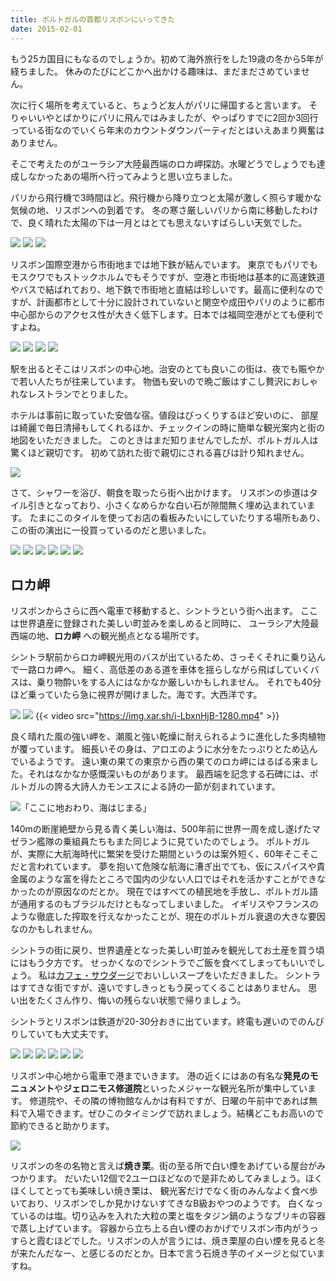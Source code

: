 ```yaml
---
title: ポルトガルの首都リスボンにいってきた
date: 2015-02-01
---
```


もう25カ国目にもなるのでしょうか。初めて海外旅行をした19歳の冬から5年が経ちました。
休みのたびにどこかへ出かける趣味は、まだまださめていません。

次に行く場所を考えていると、ちょうど友人がパリに帰国すると言います。
そりゃいいやとばかりにパリに飛んではみましたが、やっぱりすでに2回か3回行っている街なのでいくら年末のカウントダウンパーティだとはいえあまり興奮はありません。

そこで考えたのがユーラシア大陸最西端のロカ岬探訪。水曜どうでしょうでも達成しなかったあの場所へ行ってみようと思い立ちました。

パリから飛行機で3時間ほど。飛行機から降り立つと太陽が激しく照らす暖かな気候の地、リスボンへの到着です。
冬の寒さ厳しいパリから南に移動したわけで、良く晴れた太陽の下は一月とはとても思えないすばらしい天気でした。

![](https://img.xar.sh/16110620689_f89d378474_h.jpg)
![](https://img.xar.sh/16109221528_a04fcdbf0d_k.jpg)
![](https://img.xar.sh/16295904292_f1613b941d_h.jpg)

リスボン国際空港から市街地までは地下鉄が結んでいます。
東京でもパリでもモスクワでもストックホルムでもそうですが、空港と市街地は基本的に高速鉄道やバスで結ばれており、地下鉄で市街地と直結は珍しいです。最高に便利なのですが、計画都市として十分に設計されていないと関空や成田やパリのように都市中心部からのアクセス性が大きく低下します。日本では福岡空港がとても便利ですよね。

![](https://img.xar.sh/16110605639_3301a0eb94_h.jpg)
![](https://img.xar.sh/16295887982_a45325831e_h.jpg)
![](https://img.xar.sh/15676859923_f392fb9cfa_h.jpg)
![](https://img.xar.sh/16295896272_710b17dd7a_k.jpg)

駅を出るとそこはリスボンの中心地。治安のとても良いこの街は、夜でも賑やかで若い人たちが往来しています。
物価も安いので晩ご飯はすこし贅沢におしゃれなレストランでとりました。

ホテルは事前に取っていた安価な宿。値段はびっくりするほど安いのに、
部屋は綺麗で毎日清掃もしてくれるほか、チェックインの時に簡単な観光案内と街の地図をいただきました。
このときはまだ知りませんでしたが、ポルトガル人は驚くほど親切です。
初めて訪れた街で親切にされる喜びは計り知れません。

![](https://img.xar.sh/16110875157_479f330ff8_h.jpg)

さて、シャワーを浴び、朝食を取ったら街へ出かけます。
リスボンの歩道はタイル引きとなっており、小さくなめらかな白い石が隙間無く埋め込まれています。
たまにこのタイルを使ってお店の看板みたいにしていたりする場所もあり、
この街の演出に一役買っているのだと思いました。

![](https://img.xar.sh/16295872192_bdc1ec720c_h.jpg)
![](https://img.xar.sh/16109177948_3609d762df_k.jpg)
![](https://img.xar.sh/16270783366_140bd40486_b.jpg)
![](https://img.xar.sh/16296707585_6c5ca52210_h.jpg)
![](https://img.xar.sh/16294915171_35b0a2b973_b.jpg)
![](https://img.xar.sh/16294912601_2ed8a01e63_b.jpg)

## ロカ岬

リスボンからさらに西へ電車で移動すると、シントラという街へ出ます。
ここは世界遺産に登録された美しい町並みを楽しめると同時に、
ユーラシア大陸最西端の地、**ロカ岬** への観光拠点となる場所です。

シントラ駅前からロカ岬観光用のバスが出ているため、さっそくそれに乗り込んで一路ロカ岬へ。
細く、高低差のある道を車体を揺らしながら飛ばしていくバスは、乗り物酔いをする人にはなかなか厳しいかもしれません。
それでも40分ほど乗っていたら急に視界が開けました。海です。大西洋です。

![](https://img.xar.sh/16110693067_2677153094_h.jpg)
![](https://img.xar.sh/16294902651_63bc41b814_h.jpg)
{{< video src="https://img.xar.sh/i-LbxnHjB-1280.mp4" >}}

良く晴れた風の強い岬を、潮風と強い乾燥に耐えられるように進化した多肉植物が覆っています。
細長いその身は、アロエのように水分をたっぷりとため込んでいるようです。
遠い東の果ての東京から西の果てのロカ岬にはるばる来ました。それはなかなか感慨深いものがあります。
最西端を記念する石碑には、ポルトガルの誇る大詩人カモンエスによる詩の一節が刻まれています。

![「ここに地おわり、海はじまる」](https://img.xar.sh/16109121528_bcddd91b81_h.jpg)

140mの断崖絶壁から見る青く美しい海は、500年前に世界一周を成し遂げたマゼラン艦隊の乗組員たちもまた同じように見ていたのでしょう。
ポルトガルが、実際に大航海時代に繁栄を受けた期間というのは案外短く、60年そこそこだと言われています。
夢を抱いて危険な航海に漕ぎ出でても、仮にスパイスや貴金属のような富を得たところで国内の少ない人口ではそれを活かすことができなかったのが原因なのだとか。
現在ではすべての植民地を手放し、ポルトガル語が通用するのもブラジルだけともなってしまいました。
イギリスやフランスのような徹底した搾取を行えなかったことが、現在のポルトガル衰退の大きな要因なのかもしれません。

シントラの街に戻り、世界遺産となった美しい町並みを観光してお土産を買う頃にはもう夕方です。
せっかくなのでシントラでご飯を食べてしまってもいいでしょう。
私は[カフェ・サウダージ](http://saudade.pt/en/cafe_gallery/)でおいしいスープをいただきました。
シントラはすてきな街ですが、遠いですしきっともう戻ってくることはありません。
思い出をたくさん作り、悔いの残らない状態で帰りましょう。

シントラとリスボンは鉄道が20-30分おきに出ています。終電も遅いのでのんびりしていても大丈夫です。

![](https://img.xar.sh/16110206169_70363e3556_h.jpg)
![](https://img.xar.sh/16110226269_85f9424c9a_h.jpg)
![](https://img.xar.sh/16108929790_5d7ef34950_h.jpg)
![](https://img.xar.sh/16108725478_3a7d6213e1_h.jpg)
![](https://img.xar.sh/16294463701_58330c4e9c_h.jpg)
![](https://img.xar.sh/16295480752_00ef0f8c8a_h.jpg)

リスボン中心地から電車で港までいきます。
港の近くにはあの有名な**発見のモニュメント**や**ジェロニモス修道院**といったメジャーな観光名所が集中しています。
修道院や、その隣の博物館なんかは有料ですが、日曜の午前中であれば無料で入場できます。ぜひこのタイミングで訪れましょう。結構どこもお高いので節約できると助かります。

![](https://img.xar.sh/16296214875_a7bbb88dd7_h.jpg)

リスボンの冬の名物と言えば**焼き栗**。街の至る所で白い煙をあげている屋台がみつかります。
だいたい12個で2ユーロほどなので是非ためしてみましょう。ほくほくしてとっても美味しい焼き栗は、
観光客だけでなく街のみんなよく食べ歩いており、リスボンでしか見かけないすてきなB級おやつのようです。
白くなっているのは塩。切り込みを入れた大粒の栗と塩をタジン鍋のようなブリキの容器で蒸し上げています。
容器から立ち上る白い煙のおかげでリスボン市内がうっすらと霞むほどでした。リスボンの人が言うには、焼き栗屋の白い煙を見ると冬が来たんだなー、と感じるのだとか。日本で言う石焼き芋のイメージと似ていますね。
